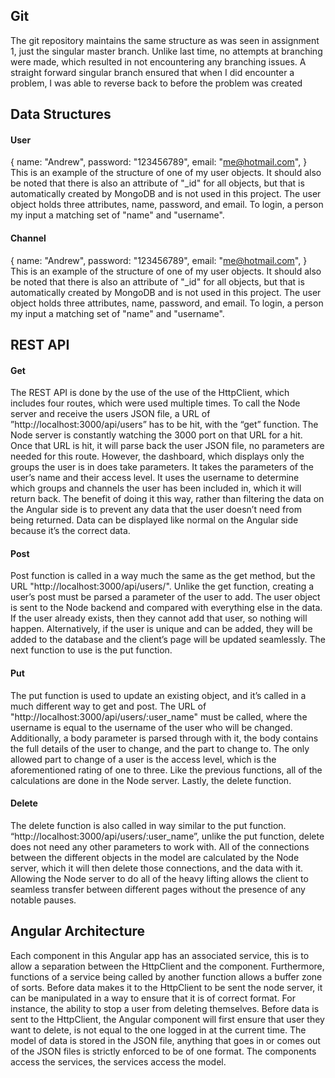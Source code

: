 ## Git
The git repository maintains the same structure as was seen in assignment 1, just the singular master branch. Unlike last time, no attempts at branching were made, which resulted in not encountering any branching issues. A straight forward singular branch ensured that when I did encounter a problem, I was able to reverse back to before the problem was created

## Data Structures
#### User
{
    name: "Andrew",
    password: "123456789",
    email: "me@hotmail.com",
}
This is an example of the structure of one of my user objects. It should also be noted that there is also an attribute of "_id" for all objects, but that is automatically created by MongoDB and is not used in this project. The user object holds three attributes, name, password, and email. To login, a person my input a matching set of "name" and "username".
#### Channel
{
    name: "Andrew",
    password: "123456789",
    email: "me@hotmail.com",
}
This is an example of the structure of one of my user objects. It should also be noted that there is also an attribute of "_id" for all objects, but that is automatically created by MongoDB and is not used in this project. The user object holds three attributes, name, password, and email. To login, a person my input a matching set of "name" and "username".

## REST API
#### Get
The REST API is done by the use of the use of the HttpClient, which includes four routes, which were used multiple times. To call the Node server and receive the users JSON file, a URL of ”http://localhost:3000/api/users” has to be hit, with the “get” function. The Node server is constantly watching the 3000 port on that URL for a hit. Once that URL is hit, it will parse back the user JSON file, no parameters are needed for this route. However, the dashboard, which displays only the groups the user is in does take parameters. It takes the parameters of the user’s name and their access level. It uses the username to determine which groups and channels the user has been included in, which it will return back. The benefit of doing it this way, rather than filtering the data on the Angular side is to prevent any data that the user doesn’t need from being returned. Data can be displayed like normal on the Angular side because it’s the correct data.

#### Post
Post function is called in a way much the same as the get method, but the URL "http://localhost:3000/api/users/". Unlike the get function, creating a user’s post must be parsed a parameter of the user to add. The user object is sent to the Node backend and compared with everything else in the data. If the user already exists, then they cannot add that user, so nothing will happen. Alternatively, if the user is unique and can be added, they will be added to the database and the client’s page will be updated seamlessly. The next function to use is the put function.

#### Put
The put function is used to update an existing object, and it’s called in a much different way to get and post. The URL of "http://localhost:3000/api/users/:user_name" must be called, where the username is equal to the username of the user who will be changed. Additionally, a body parameter is parsed through with it, the body contains the full details of the user to change, and the part to change to. The only allowed part to change of a user is the access level, which is the aforementioned rating of one to three. Like the previous functions, all of the calculations are done in the Node server. Lastly, the delete function.

#### Delete
The delete function is also called in way similar to the put function. “http://localhost:3000/api/users/:user_name”, unlike the put function, delete does not need any other parameters to work with. All of the connections between the different objects in the model are calculated by the Node server, which it will then delete those connections, and the data with it. Allowing the Node server to do all of the heavy lifting allows the client to seamless transfer between different pages without the presence of any notable pauses.

## Angular Architecture
Each component in this Angular app has an associated service, this is to allow a separation between the HttpClient and the component. Furthermore, functions of a service being called by another function allows a buffer zone of sorts. Before data makes it to the HttpClient to be sent the node server, it can be manipulated in a way to ensure that it is of correct format. For instance, the ability to stop a user from deleting themselves. Before data is sent to the HttpClient, the Angular component will first ensure that user they want to delete, is not equal to the one logged in at the current time. The model of data is stored in the JSON file, anything that goes in or comes out of the JSON files is strictly enforced to be of one format. The components access the services, the services access the model.